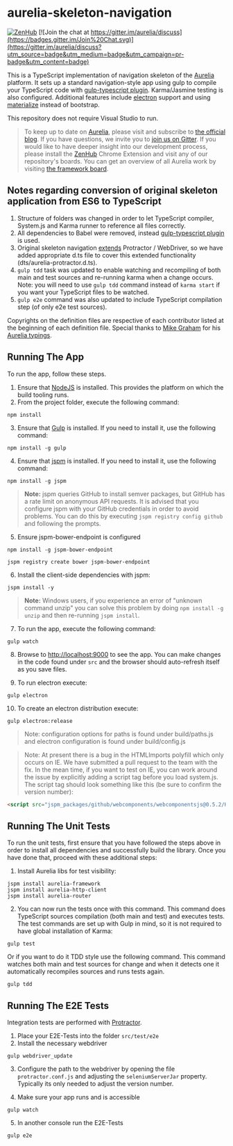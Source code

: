 # aurelia-skeleton-navigation

[![ZenHub](https://raw.githubusercontent.com/ZenHubIO/support/master/zenhub-badge.png)](https://zenhub.io)
[![Join the chat at https://gitter.im/aurelia/discuss](https://badges.gitter.im/Join%20Chat.svg)](https://gitter.im/aurelia/discuss?utm_source=badge&utm_medium=badge&utm_campaign=pr-badge&utm_content=badge)

This is a TypeScript implementation of navigation skeleton of the [Aurelia](http://www.aurelia.io/) platform. It sets up a standard navigation-style app using gulp to compile your TypeScript code with [gulp-typescript plugin](https://www.npmjs.com/package/gulp-typescript). Karma/Jasmine testing is also configured.
Additional features include [electron](https://github.com/atom/electron) support and using [materialize](https://github.com/Dogfalo/materialize) instead of bootstrap.

This repository does not require Visual Studio to run.

> To keep up to date on [Aurelia](http://www.aurelia.io/), please visit and subscribe to [the official blog](http://blog.durandal.io/). If you have questions, we invite you to [join us on Gitter](https://gitter.im/aurelia/discuss). If you would like to have deeper insight into our development process, please install the [ZenHub](https://zenhub.io) Chrome Extension and visit any of our repository's boards. You can get an overview of all Aurelia work by visiting [the framework board](https://github.com/aurelia/framework#boards).

## Notes regarding conversion of original skeleton application from ES6 to TypeScript

1. Structure of folders was changed in order to let TypeScript compiler, System.js and Karma runner to reference all files correctly.
2. All dependencies to Babel were removed, instead [gulp-typescript plugin](https://www.npmjs.com/package/gulp-typescript) is used.
3. Original skeleton navigation [extends](https://github.com/aurelia/skeleton-navigation/blob/master/aurelia.protractor.js) Protractor / WebDriver, so we have added appropriate d.ts file to cover this extended functionality (dts/aurelia-protractor.d.ts).
4. `gulp tdd` task was updated to enable watching and recompiling of both main and test sources and re-running karma when a change occurs. Note: you will need to use `gulp tdd` command instead of `karma start` if you want your TypeScript files to be watched.
5. `gulp e2e` command was also updated to include TypeScript compilation step (of only e2e test sources).

Copyrights on the definition files are respective of each contributor listed at the beginning of each definition file. Special thanks to [Mike Graham](https://github.com/cmichaelgraham) for his [Aurelia typings](https://github.com/cmichaelgraham/aurelia-typescript-atom/tree/master/skel-nav-ts/typings/aurelia).

## Running The App

To run the app, follow these steps.

1. Ensure that [NodeJS](http://nodejs.org/) is installed. This provides the platform on which the build tooling runs.
2. From the project folder, execute the following command:

  ```shell
  npm install
  ```
3. Ensure that [Gulp](http://gulpjs.com/) is installed. If you need to install it, use the following command:

  ```shell
  npm install -g gulp
  ```
4. Ensure that [jspm](http://jspm.io/) is installed. If you need to install it, use the following command:

  ```shell
  npm install -g jspm
  ```
  > **Note:** jspm queries GitHub to install semver packages, but GitHub has a rate limit on anonymous API requests. It is advised that you configure jspm with your GitHub credentials in order to avoid problems. You can do this by executing `jspm registry config github` and following the prompts.

5. Ensure jspm-bower-endpoint is configured

  ```shell
  npm install -g jspm-bower-endpoint
  ```
  
  ```shell
  jspm registry create bower jspm-bower-endpoint
  ```
  
6. Install the client-side dependencies with jspm:

  ```shell
  jspm install -y
  ```
  >**Note:** Windows users, if you experience an error of "unknown command unzip" you can solve this problem by doing `npm install -g unzip` and then re-running `jspm install`.
7. To run the app, execute the following command:

  ```shell
  gulp watch
  ```
8. Browse to [http://localhost:9000](http://localhost:9000) to see the app. You can make changes in the code found under `src` and the browser should auto-refresh itself as you save files.

9. To run electron execute:

  ```shell
  gulp electron
  ```
10. To create an electron distribution execute:

  ```shell
  gulp electron:release
  ```
> Note: configuration options for paths is found under build/paths.js and electron configuration is found under build/config.js

> Note: At present there is a bug in the HTMLImports polyfill which only occurs on IE. We have submitted a pull request to the team with the fix. In the mean time, if you want to test on IE, you can work around the issue by explicitly adding a script tag before you load system.js. The script tag should look something like this (be sure to confirm the version number):

```html
<script src="jspm_packages/github/webcomponents/webcomponentsjs@0.5.2/HTMLImports.js"></script>
```

## Running The Unit Tests

To run the unit tests, first ensure that you have followed the steps above in order to install all dependencies and successfully build the library. Once you have done that, proceed with these additional steps:

1. Install Aurelia libs for test visibility:

```shell
jspm install aurelia-framework
jspm install aurelia-http-client
jspm install aurelia-router
```
2. You can now run the tests once with this command. This command does TypeScript sources compilation (both main and test) and executes tests. The test commands are set up with Gulp in mind, so it is not required to have global installation of Karma:

  ```shell
  gulp test
  ```
  Or if you want to do it TDD style use the following command. This command watches both main and test sources for change and when it detects one it automatically recompiles sources and runs tests again.

  ```shell
  gulp tdd
  ```

## Running The E2E Tests

Integration tests are performed with [Protractor](http://angular.github.io/protractor/#/).

1. Place your E2E-Tests into the folder ```src/test/e2e```
2. Install the necessary webdriver

  ```shell
  gulp webdriver_update
  ```

3. Configure the path to the webdriver by opening the file ```protractor.conf.js``` and adjusting the ```seleniumServerJar``` property. Typically its only needed to adjust the version number.

4. Make sure your app runs and is accessible

  ```shell
  gulp watch
  ```

5. In another console run the E2E-Tests

  ```shell
  gulp e2e
  ```
